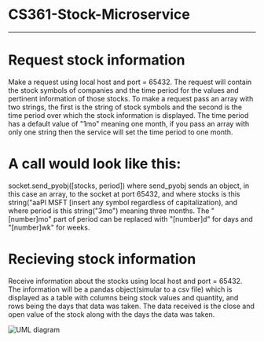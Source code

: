 # CS361-Stock-Microservice
--------------------------------
# Request stock information
Make a request using local host and port = 65432. The request will contain the stock symbols of companies and the time period for the values and pertinent information of those stocks. To make a request pass an array with two strings, the first is the string of stock symbols and the second is the time period over which the stock information is displayed. The time period has a default value of "1mo" meaning one month, if you pass an array with only one string then the service will set the time period to one month.
# A call would look like this: 
socket.send_pyobj([stocks, period]) where send_pyobj sends an object, in this case an array, to the socket at port 65432, and where stocks is this string("aaPl MSFT [insert any symbol regardless of capitalization), and where period is this string("3mo") meaning three months. The "[number]mo" part of period can be replaced with "[number]d" for days and "[number]wk" for weeks.

# Recieving stock information
Receive information about the stocks using local host and port = 65432. The information will be a pandas object(simular to a csv file) which is displayed as a table with columns being stock values and quantity, and rows being the days that data was taken. The data received is the close and open value of the stock along with the days the data was taken.

![UML diagram](https://github.com/MeaslyDay/CS361-Stock-Microservice/UML.png?raw=true)

